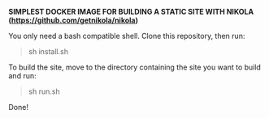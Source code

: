 **SIMPLEST DOCKER IMAGE FOR BUILDING A STATIC SITE WITH NIKOLA (https://github.com/getnikola/nikola)**

You only need a bash compatible shell.
Clone this repository, then run:

> sh install.sh

To build the site, move to the directory containing the site you want to build and run:

> sh run.sh

Done!
